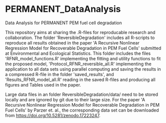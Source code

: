 # PERMANENT_DataAnalysis
Data Analysis for PERMANENT PEM fuel cell degradation

This repository aims at sharing the .R-files for reproducable research and collaboration.
The folder 'ReversibleDegradation' includes all R-scripts to reproduce all results obtained in the paper 
'A Recursive Nonlinear Regression Model for Recoverable Degradation in PEM Fuel Cells' submitted at Environmental and Ecological Statistics.
This folder includes the files 'RFNR_model_functions.R' implementing the fitting and utility 
functions to fit the proposed model, 'Protocol_RFNR_reversible_all.R' implementing the application
to all data sets using parallel computing and saving the results in a compressed R-file in the folder 'saved_results',
and 'Results_RFNR_model_all.R' reading in the saved R-files and producing all figures and Tables used in the paper.

Large data files in an folder ReversibleDegradation/data/ need to be stored locally and are ignored by git due to their large size.
For the paper 'A Recursive Nonlinear Regression Model for Recoverable Degradation in PEM Fuel Cells' by Parzer et. al., the corresponding data set can be downloaded from https://doi.org/10.5281/zenodo.17223247.
